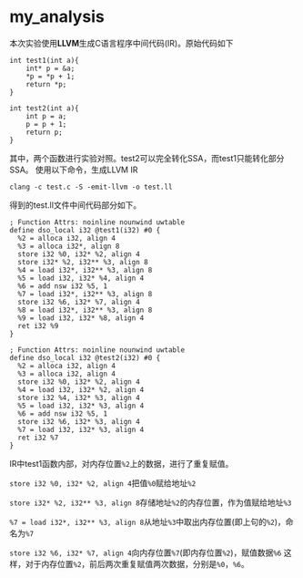 # my_analysis
本次实验使用**LLVM**生成C语言程序中间代码(IR)。原始代码如下
```
int test1(int a){
	int* p = &a;
	*p = *p + 1;
	return *p;
}

int test2(int a){
	int p = a;
	p = p + 1;
	return p;
}
```
其中，两个函数进行实验对照。test2可以完全转化SSA，而test1只能转化部分SSA。
使用以下命令，生成LLVM IR
```
clang -c test.c -S -emit-llvm -o test.ll
```
得到的test.ll文件中间代码部分如下。
```
; Function Attrs: noinline nounwind uwtable
define dso_local i32 @test1(i32) #0 {
  %2 = alloca i32, align 4
  %3 = alloca i32*, align 8
  store i32 %0, i32* %2, align 4
  store i32* %2, i32** %3, align 8
  %4 = load i32*, i32** %3, align 8
  %5 = load i32, i32* %4, align 4
  %6 = add nsw i32 %5, 1
  %7 = load i32*, i32** %3, align 8
  store i32 %6, i32* %7, align 4
  %8 = load i32*, i32** %3, align 8
  %9 = load i32, i32* %8, align 4
  ret i32 %9
}

; Function Attrs: noinline nounwind uwtable
define dso_local i32 @test2(i32) #0 {
  %2 = alloca i32, align 4
  %3 = alloca i32, align 4
  store i32 %0, i32* %2, align 4
  %4 = load i32, i32* %2, align 4
  store i32 %4, i32* %3, align 4
  %5 = load i32, i32* %3, align 4
  %6 = add nsw i32 %5, 1
  store i32 %6, i32* %3, align 4
  %7 = load i32, i32* %3, align 4
  ret i32 %7
}
```
IR中test1函数内部，对内存位置`%2`上的数据，进行了重复赋值。

`store i32 %0, i32* %2, align 4`把值`%0`赋给地址`%2`

`store i32* %2, i32** %3, align 8`存储地址`%2`的内存位置，作为值赋给地址`%3`

`%7 = load i32*, i32** %3, align 8`从地址`%3`中取出内存位置(即上句的`%2`)，命名为`%7`

`store i32 %6, i32* %7, align 4`向内存位置`%7`(即内存位置`%2`)，赋值数据`%6`
这样，对于内存位置`%2`，前后两次重复赋值两次数据，分别是`%0`，`%6`。
